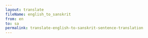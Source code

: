 ```yaml
--- 
layout: translate 
fileName: english_to_sanskrit 
from: en
to: sa 
permalink: translate-english-to-sanskrit-sentence-translation
---
```

